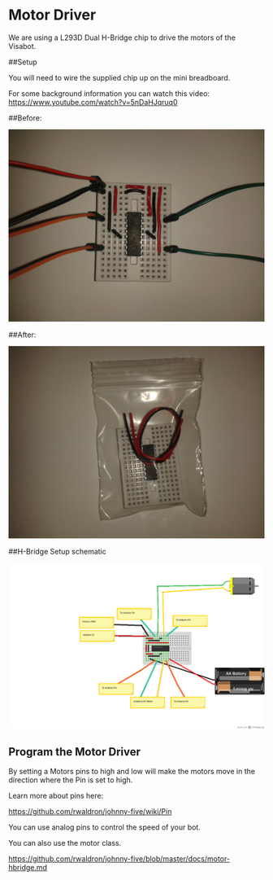 # Motor Driver

We are using a L293D Dual H-Bridge chip to drive the motors of the Visabot.

##Setup

You will need to wire the supplied chip up on the mini breadboard.

For some background information you can watch this video: https://www.youtube.com/watch?v=5nDaHJqruq0

##Before:

![Motor Driver Setup before](./images/MotorDriverBefore.jpg)

##After:

![Motor Driver Setup after](./images/MotorDriverAfter.jpg)

##H-Bridge Setup schematic

![Hbridge Motor Driver setup](./images/HBridgeSetup_bb.png)

## Program the Motor Driver

By setting a Motors pins to high and low will make the motors move in the direction where the Pin is set to high.

Learn more about pins here:

https://github.com/rwaldron/johnny-five/wiki/Pin

You can use analog pins to control the speed of your bot.

You can also use the motor class.

https://github.com/rwaldron/johnny-five/blob/master/docs/motor-hbridge.md